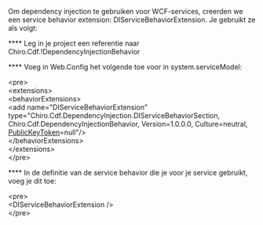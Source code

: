 Om dependency injection te gebruiken voor WCF-services, creerden we een
service behavior extension: DIServiceBehaviorExtension. Je gebruikt ze
als volgt:

**** Leg in je project een referentie naar
Chiro.Cdf.!DependencyInjectionBehavior

**** Voeg in Web.Config het volgende toe voor in system.serviceModel:

&lt;pre&gt;\
&lt;extensions&gt;\
&lt;behaviorExtensions&gt;\
&lt;add name="DIServiceBehaviorExtension"
type="Chiro.Cdf.DependencyInjection.DIServiceBehaviorSection,
Chiro.Cdf.DependencyInjectionBehavior, Version=1.0.0.0, Culture=neutral,
[PublicKeyToken](PublicKeyToken.md)=null"/&gt;\
&lt;/behaviorExtensions&gt;\
&lt;/extensions&gt;\
&lt;/pre&gt;

**** In de definitie van de service behavior die je voor je service
gebruikt, voeg je dit toe:

&lt;pre&gt;\
&lt;DIServiceBehaviorExtension /&gt;\
&lt;/pre&gt;

